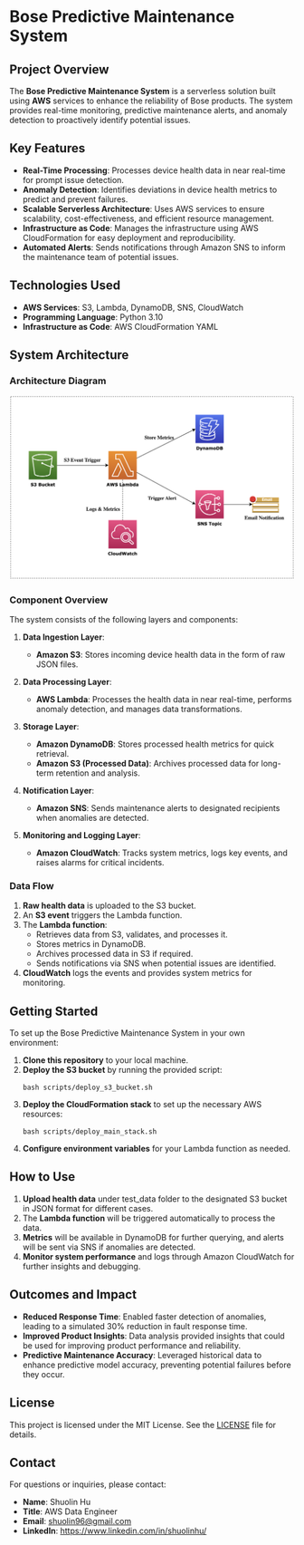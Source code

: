 # Bose Predictive Maintenance System

## Project Overview

The **Bose Predictive Maintenance System** is a serverless solution built using **AWS** services to enhance the reliability of Bose products. The system provides real-time monitoring, predictive maintenance alerts, and anomaly detection to proactively identify potential issues.

## Key Features

- **Real-Time Processing**: Processes device health data in near real-time for prompt issue detection.
- **Anomaly Detection**: Identifies deviations in device health metrics to predict and prevent failures.
- **Scalable Serverless Architecture**: Uses AWS services to ensure scalability, cost-effectiveness, and efficient resource management.
- **Infrastructure as Code**: Manages the infrastructure using AWS CloudFormation for easy deployment and reproducibility.
- **Automated Alerts**: Sends notifications through Amazon SNS to inform the maintenance team of potential issues.

## Technologies Used

- **AWS Services**: S3, Lambda, DynamoDB, SNS, CloudWatch
- **Programming Language**: Python 3.10
- **Infrastructure as Code**: AWS CloudFormation YAML

## System Architecture

### Architecture Diagram

![Bose Predictive Maintenance System Architecture](architecture.png)

### Component Overview

The system consists of the following layers and components:

1. **Data Ingestion Layer**:
   - **Amazon S3**: Stores incoming device health data in the form of raw JSON files.

2. **Data Processing Layer**:
   - **AWS Lambda**: Processes the health data in near real-time, performs anomaly detection, and manages data transformations.

3. **Storage Layer**:
   - **Amazon DynamoDB**: Stores processed health metrics for quick retrieval.
   - **Amazon S3 (Processed Data)**: Archives processed data for long-term retention and analysis.

4. **Notification Layer**:
   - **Amazon SNS**: Sends maintenance alerts to designated recipients when anomalies are detected.

5. **Monitoring and Logging Layer**:
   - **Amazon CloudWatch**: Tracks system metrics, logs key events, and raises alarms for critical incidents.

### Data Flow

1. **Raw health data** is uploaded to the S3 bucket.
2. An **S3 event** triggers the Lambda function.
3. The **Lambda function**:
   - Retrieves data from S3, validates, and processes it.
   - Stores metrics in DynamoDB.
   - Archives processed data in S3 if required.
   - Sends notifications via SNS when potential issues are identified.
4. **CloudWatch** logs the events and provides system metrics for monitoring.

## Getting Started

To set up the Bose Predictive Maintenance System in your own environment:

1. **Clone this repository** to your local machine.
2. **Deploy the S3 bucket** by running the provided script:
   ```
   bash scripts/deploy_s3_bucket.sh
   ```
3. **Deploy the CloudFormation stack** to set up the necessary AWS resources:
   ```
   bash scripts/deploy_main_stack.sh
   ```
4. **Configure environment variables** for your Lambda function as needed.

## How to Use

1. **Upload health data** under test_data folder to the designated S3 bucket in JSON format for different cases.
2. The **Lambda function** will be triggered automatically to process the data.
3. **Metrics** will be available in DynamoDB for further querying, and alerts will be sent via SNS if anomalies are detected.
4. **Monitor system performance** and logs through Amazon CloudWatch for further insights and debugging.

## Outcomes and Impact

- **Reduced Response Time**: Enabled faster detection of anomalies, leading to a simulated 30% reduction in fault response time.
- **Improved Product Insights**: Data analysis provided insights that could be used for improving product performance and reliability.
- **Predictive Maintenance Accuracy**: Leveraged historical data to enhance predictive model accuracy, preventing potential failures before they occur.

## License

This project is licensed under the MIT License. See the [LICENSE](LICENSE) file for details.

## Contact

For questions or inquiries, please contact:

- **Name**: Shuolin Hu
- **Title**: AWS Data Engineer
- **Email**: shuolin96@gmail.com
- **Linkedln**: https://www.linkedin.com/in/shuolinhu/
